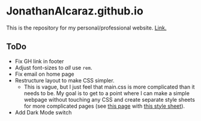 # JonathanAlcaraz.github.io
This is the repository for my personal/professional website. [Link.](https://jonathanalcaraz.github.io)

## ToDo

+ Fix GH link in footer
+ Adjust font-sizes to *all* use `rem`.
+ Fix email on home page
+ Restructure layout to make CSS simpler.
  - This is vague, but I just feel that main.css is more complicated than it needs to be. My goal is to get to a point where I can make a simple webpage without touching any CSS and create separate style sheets for more complicated pages (see [this page](https://JonathanAlcaraz.github.io/teaching/topqualprep20) with [this style sheet](/assets/main.css)).
+ Add Dark Mode switch
